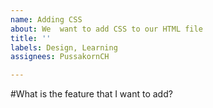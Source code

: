 ```yaml
---
name: Adding CSS
about: We  want to add CSS to our HTML file
title: ''
labels: Design, Learning
assignees: PussakornCH

---
```


#What is the feature that I want to add?
##
